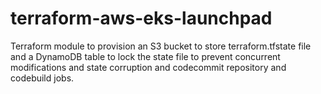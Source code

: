 # terraform-aws-eks-launchpad
Terraform module to provision an S3 bucket to store terraform.tfstate file and a DynamoDB table to lock the state file to prevent concurrent modifications and state corruption and codecommit repository and codebuild jobs.

